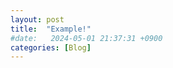 ```yaml
---
layout: post
title:  "Example!"
#date:   2024-05-01 21:37:31 +0900
categories: [Blog]
---
```



<!-- 하이퍼링킹 -->
[jekyll-docs]: https://jekyllrb.com/docs/home
[jekyll-gh]:   https://github.com/jekyll/jekyll
[jekyll-talk]: https://talk.jekyllrb.com/
